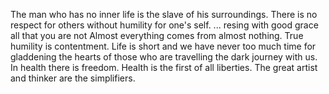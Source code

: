 The man who has no inner life is the slave of his surroundings.
There is no respect for others without humility for one's self.
... resing with good grace all that you are not
Almost everything comes from almost nothing.
True humility is contentment.
Life is short and we have never too much time for gladdening the hearts of those who are travelling the dark journey with us.
In health there is freedom. Health is the first of all liberties.
The great artist and thinker are the simplifiers.
